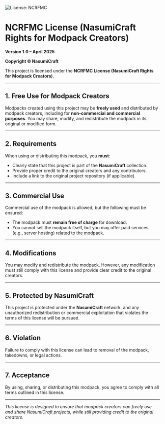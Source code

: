 ![License: NCRFMC](https://img.shields.io/badge/license-NCRFMC-green)

# NCRFMC License (NasumiCraft Rights for Modpack Creators)  
**Version 1.0 – April 2025**  

**Copyright © NasumiCraft**

This project is licensed under the **NCRFMC License (NasumiCraft Rights for Modpack Creators)**.

---

## 1. Free Use for Modpack Creators  
Modpacks created using this project may be **freely used** and distributed by modpack creators, including for **non-commercial and commercial purposes**. You may share, modify, and redistribute the modpack in its original or modified form.

---

## 2. Requirements  
When using or distributing this modpack, you **must**:  
- Clearly state that this project is part of the **NasumiCraft** collection.  
- Provide proper credit to the original creators and any contributors.  
- Include a link to the original project repository (if applicable).

---

## 3. Commercial Use  
Commercial use of the modpack is allowed, but the following must be ensured:  
- The modpack must **remain free of charge** for download.  
- You cannot sell the modpack itself, but you may offer paid services (e.g., server hosting) related to the modpack.

---

## 4. Modifications  
You may modify and redistribute the modpack. However, any modification must still comply with this license and provide clear credit to the original creators.

---

## 5. Protected by NasumiCraft  
This project is protected under the **NasumiCraft** network, and any unauthorized redistribution or commercial exploitation that violates the terms of this license will be pursued.

---

## 6. Violation  
Failure to comply with this license can lead to removal of the modpack, takedowns, or legal actions.

---

## 7. Acceptance  
By using, sharing, or distributing this modpack, you agree to comply with all terms outlined in this license.

---

*This license is designed to ensure that modpack creators can freely use and share NasumiCraft projects, while still providing credit to the original creators.*
